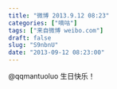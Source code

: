 ```yaml
---
title: "微博 2013.9.12 08:23"
categories: ["嘀咕"]
tags: ["来自微博 weibo.com"]
draft: false
slug: "S9nbnU"
date: "2013-09-12 08:23:00"
---
```


<p>@qqmantuoluo 生日快乐！ ​​​​</p>
